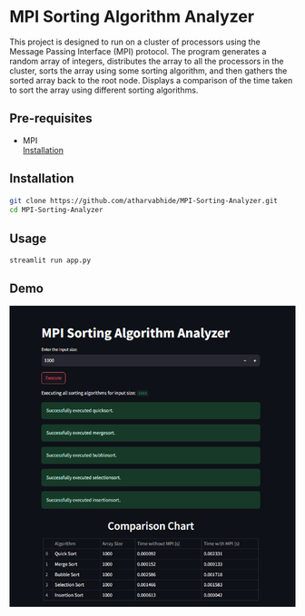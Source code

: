 # MPI Sorting Algorithm Analyzer

This project is designed to run on a cluster of processors using the Message Passing Interface (MPI) protocol. The program generates a random array of integers, distributes the array to all the processors in the cluster, sorts the array using some sorting algorithm, and then gathers the sorted array back to the root node.
Displays a comparison of the time taken to sort the array using different sorting algorithms.

## Pre-requisites
- MPI <br>
<a href='https://www.youtube.com/watch?v=bkfCrj-rBjU&t=186s' target='_blank'>Installation</a>


## Installation
```bash
git clone https://github.com/atharvabhide/MPI-Sorting-Analyzer.git
cd MPI-Sorting-Analyzer
```

## Usage
```bash
streamlit run app.py
```

## Demo
<p align="center">
  <img src="image.png" alt="Demo" style="display:block; margin:auto;">
</p>

